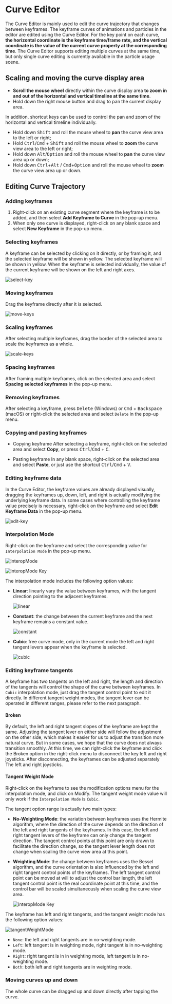 # Curve Editor

The Curve Editor is mainly used to edit the curve trajectory that changes between keyframes. The keyframe curves of animations and particles in the editor are edited using the Curve Editor. For the key point on each curve, **the horizontal coordinate is the keyframe time/frame rate, and the vertical coordinate is the value of the current curve property at the corresponding time**. The Curve Editor supports editing multiple curves at the same time, but only single curve editing is currently available in the particle usage scene.

## Scaling and moving the curve display area

- **Scroll the mouse wheel** directly within the curve display area **to zoom in and out of the horizontal and vertical timeline at the same time**.
- Hold down the right mouse button and drag to pan the current display area.

In addition, shortcut keys can be used to control the pan and zoom of the horizontal and vertical timeline individually.

- Hold down <kbd>Shift</kbd> and roll the mouse wheel to **pan** the curve view area to the left or right;
- Hold <kbd>Ctrl</kbd>/<kbd>Cmd</kbd> + <kbd>Shift</kbd> and roll the mouse wheel to **zoom** the curve view area to the left or right;
- Hold down <kbd>Alt</kbd>/<kbd>Option</kbd> and roll the mouse wheel to **pan** the curve view area up or down;
- Hold down <kbd>Ctrl</kbd>+<kbd>Alt</kbd> / <kbd>Cmd</kbd>+<kbd>Option</kbd> and roll the mouse wheel to **zoom** the curve view area up or down.

## Editing Curve Trajectory

### Adding keyframes

1. Right-click on an existing curve segment where the keyframe is to be added, and then select **Add Keyframe to Curve** in the pop-up menu.
2. When only one curve is displayed, right-click on any blank space and select **New Keyframe** in the pop-up menu.

### Selecting keyframes

A keyframe can be selected by clicking on it directly, or by framing it, and the selected keyframe will be shown in yellow. The selected keyframe will be shown in yellow. When the keyframe is selected individually, the value of the current keyframe will be shown on the left and right axes.

![select-key](animation-curve/select-key.gif)

### Moving keyframes

Drag the keyframe directly after it is selected.

![move-keys](animation-curve/move-keys.gif)

### Scaling keyframes

After selecting multiple keyframes, drag the border of the selected area to scale the keyframes as a whole.

![scale-keys](animation-curve/scale-keys.gif)

### Spacing keyframes

After framing multiple keyframes, click on the selected area and select **Spacing selected keyframes** in the pop-up menu.

### Removing keyframes

After selecting a keyframe, press <kbd>Delete</kbd> (Windows) or <kbd>Cmd</kbd> + <kbd>Backspace</kbd> (macOS) or right-click the selected area and select `Delete` in the pop-up menu.

### Copying and pasting keyframes

- Copying keyframe
After selecting a keyframe, right-click on the selected area and select **Copy**, or press <kbd>Ctrl</kbd>/<kbd>Cmd</kbd> + <kbd>C</kbd>.

- Pasting keyframe
In any blank space, right-click on the selected area and select **Paste**, or just use the shortcut <kbd>Ctrl</kbd>/<kbd>Cmd</kbd> + <kbd>V</kbd>.

### Editing keyframe data

In the Curve Editor, the keyframe values are already displayed visually, dragging the keyframes up, down, left, and right is actually modifying the underlying keyframe data. In some cases where controlling the keyframe value precisely is necessary, right-click on the keyframe and select **Edit Keyframe Data** in the pop-up menu.

![edit-key](animation-curve/edit-key.png)

### Interpolation Mode

Right-click on the keyframe and select the corresponding value for `Interpolation Mode` in the pop-up menu.

![interopMode](./animation-curve/interopMode.png)

![interopMode Key](./animation-curve/interopMode-key.gif)

The interpolation mode includes the following option values:

- **Linear**: linearly vary the value between keyframes, with the tangent direction pointing to the adjacent keyframes.

    ![linear](animation-curve/linear.png)

- **Constant**: the change between the current keyframe and the next keyframe remains a constant value.

    ![constant](animation-curve/constant.png)

- **Cubic**: free curve mode, only in the current mode the left and right tangent levers appear when the keyframe is selected.

    ![cubic](animation-curve/cubic.png)

### Editing keyframe tangents

A keyframe has two tangents on the left and right, the length and direction of the tangents will control the shape of the curve between keyframes. In `Cubic` interpolation mode, just drag the tangent control point to edit it directly. In different tangent weight modes, the tangent lever can be operated in different ranges, please refer to the next paragraph.

#### Broken

By default, the left and right tangent slopes of the keyframe are kept the same. Adjusting the tangent lever on either side will follow the adjustment on the other side, which makes it easier for us to adjust the transition more natural curve. But in some cases, we hope that the curve does not always transition smoothly. At this time, we can right-click the keyframe and click the Broken option in the right-click menu to disconnect the key left and right joysticks. After disconnecting, the keyframes can be adjusted separately The left and right joysticks.

#### Tangent Weight Mode

Right-click on the keyframe to see the modification options menu for the interpolation mode, and click on Modify. The tangent weight mode value will only work if the `Interpolation Mode` is `Cubic`.

The tangent option range is actually two main types:

- **No-Weighting Mode**: the variation between keyframes uses the Hermite algorithm, where the direction of the curve depends on the direction of the left and right tangents of the keyframes. In this case, the left and right tangent levers of the keyframe can only change the tangent direction. The tangent control points at this point are only drawn to facilitate the direction change, so the tangent lever length does not change when scaling the curve view area at this point.

- **Weighting Mode**: the change between keyframes uses the Bessel algorithm, and the curve orientation is also influenced by the left and right tangent control points of the keyframes. The left tangent control point can be moved at will to adjust the control bar length, the left tangent control point is the real coordinate point at this time, and the control bar will be scaled simultaneously when scaling the curve view area.

    ![interopMode Key](./animation-curve/tangentWeightMode-key.gif)

The keyframe has left and right tangents, and the tangent weight mode has the following option values:

![tangentWeightMode](./animation-curve/tangentWeightMode.png)

- `None`: the left and right tangents are in no-weighting mode.
- `Left`: left tangent is in weighting mode, right tangent is in no-weighting mode.
- `Right`: right tangent is in in weighting mode, left tangent is in no-weighting mode.
- `Both`: both left and right tangents are in weighting mode.

### Moving curves up and down

The whole curve can be dragged up and down directly after tapping the curve.

